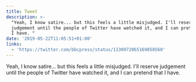```yaml
---
title: Tweet
description: >-
  "Yeah, I know satire... but this feels a little misjudged. I'll reserve
  judgement until the people of Twitter have watched it, and I can pretend that
  I have. "
date: '2019-05-22T11:05:51+01:00'
links:
  - 'https://twitter.com/bbcpress/status/1130972065169858560'
---
```

Yeah, I know satire... but this feels a little misjudged. I'll reserve judgement until the people of Twitter have watched it, and I can pretend that I have. 
